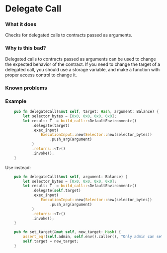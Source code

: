 # Delegate Call

### What it does
Checks for delegated calls to contracts passed as arguments.

### Why is this bad?
Delegated calls to contracts passed as arguments can be used to change the expected behavior of the contract. If you need to change the target of a delegated call, you should use a storage variable, and make a function with proper access control to change it.

### Known problems


### Example

```rust
    pub fn delegateCall(&mut self, target: Hash, argument: Balance) {
        let selector_bytes = [0x0, 0x0, 0x0, 0x0];
        let result: T  = build_call::<DefaultEnvironment>()
            .delegate(target)
            .exec_input(
                ExecutionInput::new(Selector::new(selector_bytes))
                    .push_arg(argument)
            )
            .returns::<T>()
            .invoke();
    }
```


Use instead:
```rust
    pub fn delegateCall(&mut self, argument: Balance) {
        let selector_bytes = [0x0, 0x0, 0x0, 0x0];
        let result: T  = build_call::<DefaultEnvironment>()
            .delegate(self.target)
            .exec_input(
                ExecutionInput::new(Selector::new(selector_bytes))
                    .push_arg(argument)
            )
            .returns::<T>()
            .invoke();
    }

    pub fn set_target(&mut self, new_target: Hash) {
        assert_eq!(self.admin, self.env().caller(), "Only admin can set target");
        self.target = new_target;
    }
```
